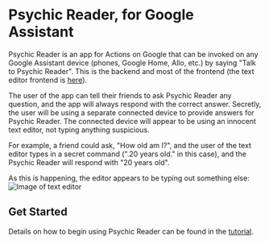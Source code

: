 # Psychic Reader, for Google Assistant

Psychic Reader is an app for Actions on Google that can be invoked on any Google Assistant device (phones, Google Home, Allo, etc.) by saying "Talk to Psychic Reader". This is the backend and most of the frontend (the text editor frontend is [here](https://github.com/karan1149/psychic-google-assistant-editor)).

The user of the app can tell their friends to ask Psychic Reader any question, and the app will always respond with the correct answer. Secretly, the user will be using a separate connected device to provide answers for Psychic Reader. The connected device will appear to be using an innocent text editor, not typing anything suspicious. 

For example, a friend could ask, "How old am I?", and the user of the text editor types in a secret command (".20 years old." in this case), and the Psychic Reader will respond with "20 years old".

As this is happening, the editor appears to be typing out something else:
![Image of text editor](https://getpsychicreader.com/images/editor-demo.gif)

## Get Started

Details on how to begin using Psychic Reader can be found in the [tutorial](https://getpsychicreader.com/tutorial.html).
